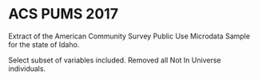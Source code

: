 # ACS PUMS 2017

Extract of the American Community Survey Public Use Microdata Sample for the state of Idaho.

Select subset of variables included. Removed all Not In Universe individuals.
